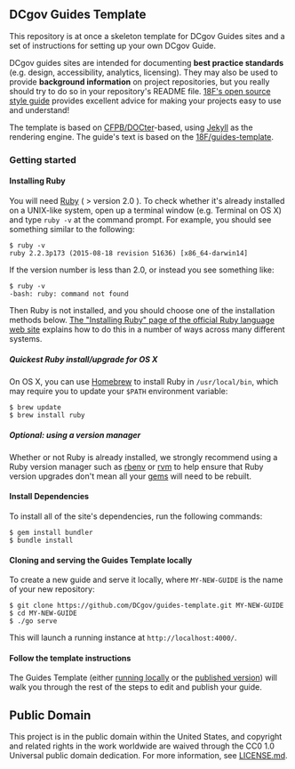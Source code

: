 ## DCgov Guides Template

This repository is at once a skeleton template for DCgov Guides sites and a set of instructions for setting up your own DCgov Guide. 

DCgov guides sites are intended for documenting **best practice standards** (e.g. design, accessibility, analytics, licensing). They may also be used to provide **background information** on project repositories, but you really should try to do so in your repository's README file. [18F's open source style guide](https://pages.18f.gov/open-source-guide/) provides excellent advice for making your projects easy to use and understand!

The template is based on [CFPB/DOCter](https://github.com/CFPB/DOCter)-based, using [Jekyll](http://jekyllrb.com/) as the rendering engine. The guide's text is based on the [18F/guides-template](https://github.com/18F/guides-template).


### Getting started

#### Installing Ruby

You will need [Ruby](https://www.ruby-lang.org) ( > version 2.0 ). To check
whether it's already installed on a UNIX-like system, open up a terminal
window (e.g. Terminal on OS X) and type `ruby -v` at the command prompt. For
example, you should see something similar to the following:

```shell
$ ruby -v
ruby 2.2.3p173 (2015-08-18 revision 51636) [x86_64-darwin14]
```

If the version number is less than 2.0, or instead you see something like:

```shell
$ ruby -v
-bash: ruby: command not found
```

Then Ruby is not installed, and you should choose one of the installation
methods below. [The "Installing Ruby" page of the official
Ruby language web
site](https://www.ruby-lang.org/en/documentation/installation/) explains how
to do this in a number of ways across many different systems.

##### Quickest Ruby install/upgrade for OS X

On OS X, you can use [Homebrew](http://brew.sh/) to install Ruby in
`/usr/local/bin`, which may require you to update your `$PATH` environment
variable:

```shell
$ brew update
$ brew install ruby
```

##### Optional: using a version manager

Whether or not Ruby is already installed, we strongly recommend using a Ruby
version manager such as [rbenv](https://github.com/sstephenson/rbenv) or
[rvm](https://rvm.io/) to help ensure that Ruby version upgrades don't mean
all your [gems](https://rubygems.org/) will need to be rebuilt.

#### Install Dependencies

To install all of the site's dependencies, run the following commands:

```shell
$ gem install bundler
$ bundle install
```

#### Cloning and serving the Guides Template locally

To create a new guide and serve it locally, where `MY-NEW-GUIDE` is the name
of your new repository:

```shell
$ git clone https://github.com/DCgov/guides-template.git MY-NEW-GUIDE
$ cd MY-NEW-GUIDE
$ ./go serve
```

This will launch a running instance at `http://localhost:4000/`.

#### Follow the template instructions

The Guides Template (either [running locally](http://localhost:4000) or the
[published version](https://dcgov.github.io/guides-template/)) will walk you
through the rest of the steps to edit and publish your guide.


## Public Domain

This project is in the public domain within the United States, and copyright and related rights in the work worldwide are waived through the CC0 1.0 Universal public domain dedication. For more information, see [LICENSE.md](https://github.com/DCgov/license/blob/master/LICENSE.md).
